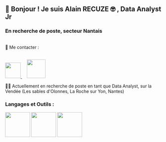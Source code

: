 ## 👋 Bonjour ! Je suis Alain RECUZE :nerd_face: , Data Analyst Jr
### En recherche de poste, secteur Nantais

<br>
👀 Me contacter :
<br> <br>

<a href="mailto:alain.recuze@gmail.com" target="_blank"> <img src="https://cdn2.iconfinder.com/data/icons/social-icons-33/128/Google-256.png" style="width:50px; height:50px; object-fit: cover;" >
  </a>     <a href="https://www.linkedin.com/in/arecuze/" target="_blank"> <img src="https://cdn2.iconfinder.com/data/icons/social-media-and-payment/64/-15-256.png" style="width:60px; height:60px; object-fit: cover;" >
  </a>
  

👩‍💻 Actuellement en recherche de poste en tant que Data Analyst, sur la Vendée (Les sables d'Olonnes, La Roche sur Yon, Nantes)

### Langages et Outils : 

<img src="https://cdn3.iconfinder.com/data/icons/logos-and-brands-adobe/512/267_Python-256.png" style="width:80px; height:80px; object-fit: cover; "> <img src="https://cdn3.iconfinder.com/data/icons/file-extension-11/512/sql-file-extension-format-digital-256.png" style="width:80px; height:80px; object-fit: cover; "> <img src="https://cdn3.iconfinder.com/data/icons/business-intelligence-color/64/reporting-tools-business-graph-software-analyze-data-256.png" style="width:80px; height:80px; object-fit: cover; ">


<!---
El-alish/El-alish is a ✨ special ✨ repository because its `README.md` (this file) appears on your GitHub profile.
You can click the Preview link to take a look at your changes.
--->
